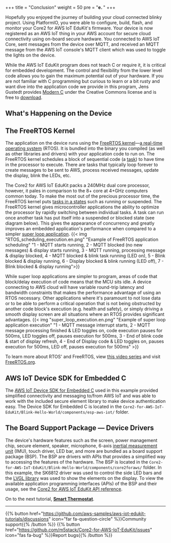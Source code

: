 +++
title = "Conclusion"
weight = 50
pre = "<b>e. </b>"
+++

Hopefully you enjoyed the journey of building your cloud connected blinky project. Using PlatformIO, you were able to configure, build, flash, and monitor your Core2 for AWS IoT EduKit's firmware. Your device is now registered as an AWS IoT thing in your AWS account for secure cloud connectivity using on-board secure hardware. You connected to AWS IoT Core, sent messages from the device over MQTT, and received an MQTT message from the AWS IoT console's MQTT client which was used to toggle the lights on the device.

While the AWS IoT EduKit program does not teach C or require it, it is critical for embedded development. The control and flexibility from the lower level code allows you to gain the maximum potential out of your hardware. If you are not familiar with C programming but curious to learn or a bit rusty and want dive into the application code we provide in this program, Jens Gustedt provides [Modern C](https://modernc.gforge.inria.fr/) under the Creative Commons license and is free to [download](https://modernc.gforge.inria.fr/download.html). 

## What's Happening on the Device
## The FreeRTOS Kernel
The application on the device runs using the [FreeRTOS kernel](https://www.freertos.org/)—[a real-time operating system](https://www.freertos.org/about-RTOS.html) (RTOS). It is bundled into the binary you compiled (as well as other libraries and drivers) with your application code to run on. The FreeRTOS kernel schedules a block of sequential code (a [task](https://www.freertos.org/taskandcr.html)) to have time in the processor to execute. There are tasks that typically loop forever to create messages to be sent to AWS, process received messages, update the display, blink the LEDs, etc. 

The Core2 for AWS IoT EduKit packs a 240MHz dual core processor, however, it pales in comparison to the 8+ core at 4+GHz computers common today. To make the most out of the precious processor time, the FreeRTOS kernel puts [tasks in a states](https://www.freertos.org/RTOS-task-states.html) such as running or suspended. The FreeRTOS kernel gives microcontroller applications the ability to optimize the processor by rapidly switching between individual tasks. A task can run once another task has put itself into a suspended or blocked state (see diagram below). This gives the appearance of concurrency and greatly improves an embedded application's performance when compared to a simpler [super loop application](https://en.wikibooks.org/wiki/Embedded_Systems/Super_Loop_Architecture). 
{{< img "RTOS_scheduling_execution.en.png" "Example of FreeRTOS application scheduling" "1 - MQTT starts running, 2 - MQTT blocked (no new messages) & display starts running, 3 - MQTT running, processing message & display blocked, 4 - MQTT blocked & blink task running (LED on), 5 - Blink blocked & display running, 6 - Display blocked & blink running (LED off), 7 - Blink blocked & display running">}}

While super loop applications are simpler to program, areas of code that block/delay execution of code means that the MCU sits idle. A device connecting to AWS cloud will have variable round-trip latency and bandwidth constraints that makes the performance advantage of using an RTOS necessary. Other applications where it's paramount to not lose data or to be able to perform a critical operation that is not being obstructed by another code block's execution (e.g. health and safety), or simply driving a smooth display screen are all situations where an RTOS provides significant advantages.
{{< img "super_loop_execution.en.png" "Example of super loop application execution" "1 - MQTT message interrupt starts, 2 - MQTT message processing finished & LED toggles on, code execution pauses for 500ms, LED toggles off, pauses execution for 500ms, 3 - End of blink code & start of display refresh, 4 - End of Display code & LED toggles on, pauses execution for 500ms, LED off, pauses execution for 500ms" >}}

To learn more about RTOS' and FreeRTOS, view [this video series](https://www.youtube.com/watch?v=F321087yYy4) and visit [FreeRTOS.org](https://www.freertos.org/RTOS.html).

## AWS IoT Device SDK for Embedded C
The [AWS IoT Device SDK for Embedded C](https://github.com/espressif/aws-iot-device-sdk-embedded-C/tree/61f25f34712b1513bf1cb94771620e9b2b001970) used in this example provided simplified connectivity and messaging to/from AWS IoT and was able to work with the included secure element library to make device authentication easy. The Device SDK for Embedded C is located in the `Core2-for-AWS-IoT-EduKit/Blink-Hello-World/components/esp-aws-iot/` folder.

## The Board Support Package — Device Drivers
The device's hardware features such as the screen, power management chip, secure element, speaker, microphone, 6-axis [inertial measurement unit](https://en.wikipedia.org/wiki/Inertial_measurement_unit) (IMU), touch driver, LED bar, and more are bundled as a board support package (BSP). The BSP are drivers with APIs that provides a simplified way to accessing the features of the hardware. The BSP is located in the `Core2-for-AWS-IoT-EduKit/Blink-Hello-World/components/core2foraws/` folder. In this example, the SK6812 driver was used to control the side LED bars and the [LVGL library](https://docs.lvgl.io/v7/en/html/) was used to show the elements on the display. To view the available application programming interfaces (APIs) of the BSP and their usage, see the <a href="https://edukit.workshop.aws/en/api-reference/index.html" target="_blank">Core2 for AWS IoT EduKit API reference</a>.

On to the next tutorial, [**Smart Thermostat**](/en/smart-thermostat.html).

---
{{% button href="https://github.com/aws-samples/aws-iot-edukit-tutorials/discussions" icon="far fa-question-circle" %}}Community support{{% /button %}} {{% button href="https://github.com/m5stack/Core2-for-AWS-IoT-EduKit/issues" icon="fas fa-bug" %}}Report bugs{{% /button %}}
